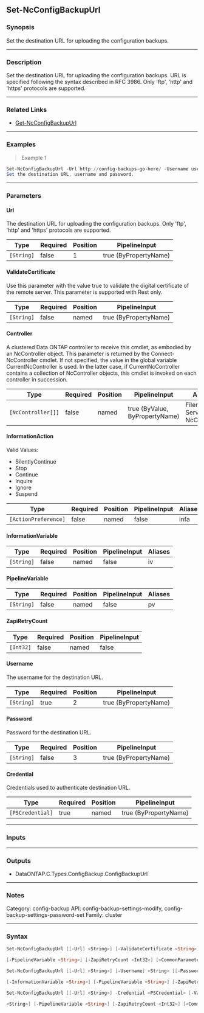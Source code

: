 Set-NcConfigBackupUrl
---------------------

### Synopsis
Set the destination URL for uploading the configuration backups.

---

### Description

Set the destination URL for uploading the configuration backups. URL is specified following the syntax described in RFC 3986. Only 'ftp', 'http' and 'https' protocols are supported.

---

### Related Links
* [Get-NcConfigBackupUrl](Get-NcConfigBackupUrl)

---

### Examples
> Example 1

```PowerShell
Set-NcConfigBackupUrl -Url http://config-backups-go-here/ -Username user -password p@ssword
Set the destination URL, username and password.
```

---

### Parameters
#### **Url**
The destination URL for uploading the configuration backups. Only 'ftp', 'http' and 'https' protocols are supported.

|Type      |Required|Position|PipelineInput        |
|----------|--------|--------|---------------------|
|`[String]`|false   |1       |true (ByPropertyName)|

#### **ValidateCertificate**
Use this parameter with the value true to validate the digital certificate of the remote server. This parameter is supported with Rest only.

|Type      |Required|Position|PipelineInput        |
|----------|--------|--------|---------------------|
|`[String]`|false   |named   |true (ByPropertyName)|

#### **Controller**
A clustered Data ONTAP controller to receive this cmdlet, as embodied by an NcController object.  This parameter is returned by the Connect-NcController cmdlet.  If not specified, the value in the global variable CurrentNcController is used.  In the latter case, if CurrentNcController contains a collection of NcController objects, this cmdlet is invoked on each controller in succession.

|Type              |Required|Position|PipelineInput                 |Aliases                          |
|------------------|--------|--------|------------------------------|---------------------------------|
|`[NcController[]]`|false   |named   |true (ByValue, ByPropertyName)|Filer<br/>Server<br/>NcController|

#### **InformationAction**

Valid Values:

* SilentlyContinue
* Stop
* Continue
* Inquire
* Ignore
* Suspend

|Type                |Required|Position|PipelineInput|Aliases|
|--------------------|--------|--------|-------------|-------|
|`[ActionPreference]`|false   |named   |false        |infa   |

#### **InformationVariable**

|Type      |Required|Position|PipelineInput|Aliases|
|----------|--------|--------|-------------|-------|
|`[String]`|false   |named   |false        |iv     |

#### **PipelineVariable**

|Type      |Required|Position|PipelineInput|Aliases|
|----------|--------|--------|-------------|-------|
|`[String]`|false   |named   |false        |pv     |

#### **ZapiRetryCount**

|Type     |Required|Position|PipelineInput|
|---------|--------|--------|-------------|
|`[Int32]`|false   |named   |false        |

#### **Username**
The username for the destination URL.

|Type      |Required|Position|PipelineInput        |
|----------|--------|--------|---------------------|
|`[String]`|true    |2       |true (ByPropertyName)|

#### **Password**
Password for the destination URL.

|Type      |Required|Position|PipelineInput        |
|----------|--------|--------|---------------------|
|`[String]`|false   |3       |true (ByPropertyName)|

#### **Credential**
Credentials used to authenticate destination URL.

|Type            |Required|Position|PipelineInput        |
|----------------|--------|--------|---------------------|
|`[PSCredential]`|true    |named   |true (ByPropertyName)|

---

### Inputs

---

### Outputs
* DataONTAP.C.Types.ConfigBackup.ConfigBackupUrl

---

### Notes
Category: config-backup
API: config-backup-settings-modify, config-backup-settings-password-set
Family: cluster

---

### Syntax
```PowerShell
Set-NcConfigBackupUrl [[-Url] <String>] [-ValidateCertificate <String>] [-Controller <NcController[]>] [-InformationAction <ActionPreference>] [-InformationVariable <String>] 
```
```PowerShell
[-PipelineVariable <String>] [-ZapiRetryCount <Int32>] [<CommonParameters>]
```
```PowerShell
Set-NcConfigBackupUrl [[-Url] <String>] [-Username] <String> [[-Password] <String>] [-ValidateCertificate <String>] [-Controller <NcController[]>] [-InformationAction <ActionPreference>] 
```
```PowerShell
[-InformationVariable <String>] [-PipelineVariable <String>] [-ZapiRetryCount <Int32>] [<CommonParameters>]
```
```PowerShell
Set-NcConfigBackupUrl [[-Url] <String>] -Credential <PSCredential> [-ValidateCertificate <String>] [-Controller <NcController[]>] [-InformationAction <ActionPreference>] [-InformationVariable 
```
```PowerShell
<String>] [-PipelineVariable <String>] [-ZapiRetryCount <Int32>] [<CommonParameters>]
```
